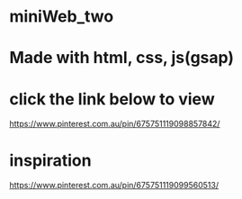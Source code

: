 # miniWeb_two
# Made with html, css, js(gsap)

# click the link below to view
https://www.pinterest.com.au/pin/675751119098857842/

# inspiration
https://www.pinterest.com.au/pin/675751119099560513/